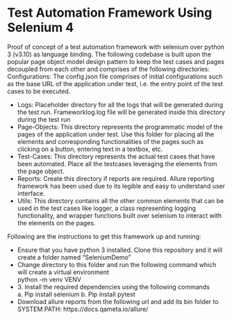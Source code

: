 # Test Automation Framework Using Selenium 4

Proof of concept of a test automation framework with selenium over python 3 (v3.10) as language binding. The following codebase is built upon the popular page object model design pattern to keep the test cases and pages decoupled from each other and comprises of the following directories:
Configurations: The config.json file comprises of initial configurations such as the base URL of the application under test, i.e. the entry point of the test cases to be executed. 
<ul>
<li> Logs: Placeholder directory for all the logs that will be generated during the test run. Frameworklog.log file will be generated inside this directory during the test run </li>
<li>Page-Objects: This directory represents the programmatic model of the pages of the application under test. Use this folder for placing all the elements and corresponding functionalities of the pages such as clicking on a button, entering text in a textbox, etc. </li>
<li>Test-Cases: This directory represents the actual test cases that have been automated. Place all the testcases leveraging the elements from the page object. </li>     
<li> Reports: Create this directory if reports are required. Allure reporting framework has been used due to its legible and easy to understand user interface. </li>
<li> Utils: This directory contains all the other common elements that can be used in the test cases like logger, a class representing logging functionality, and wrapper functions built over selenium to interact with the elements on the pages. </li>
</ul>
Following are the instructions to get this framework up and running: 
<ul>
   <li>	Ensure that you have python 3 installed. Clone this repository and it will create a folder named “SeleniumDemo”</li>
    <li>Change directory to this folder and run the following command which will create a virtual environment </li>
    python -m venv VENV
    <li>3.	Install the required dependencies using the following commands </li>
    a.	Pip install selenium
    b.	Pip install pytest 
   <li> Download allure reports from the following url and add its bin folder to SYSTEM PATH: 
    https://docs.qameta.io/allure/  </li>
</ul>
